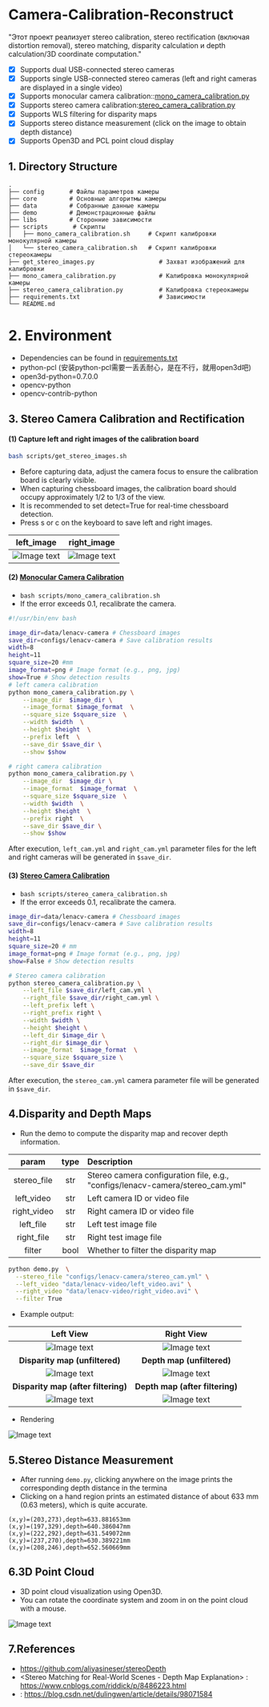 # Camera-Calibration-Reconstruct

"Этот проект реализует stereo calibration, stereo rectification (включая distortion removal), stereo matching, disparity calculation и depth calculation/3D coordinate computation."

- [x] Supports dual USB-connected stereo cameras
- [x] Supports single USB-connected stereo cameras (left and right cameras are displayed in a single video)
- [x] Supports monocular camera calibration::[mono_camera_calibration.py](mono_camera_calibration.py)
- [x] Supports stereo camera calibration:[stereo_camera_calibration.py](stereo_camera_calibration.py)
- [x] Supports WLS filtering for disparity maps
- [x] Supports stereo distance measurement (click on the image to obtain depth distance)
- [x] Supports Open3D and PCL point cloud display

## 1. Directory Structure

```
.
├── config       # Файлы параметров камеры
├── core         # Основные алгоритмы камеры
├── data         # Собранные данные камеры
├── demo         # Демонстрационные файлы
├── libs         # Сторонние зависимости
├── scripts       # Скрипты
│   ├── mono_camera_calibration.sh     # Скрипт калибровки монокулярной камеры
│   └── stereo_camera_calibration.sh   # Скрипт калибровки стереокамеры
├── get_stereo_images.py                  # Захват изображений для калибровки
├── mono_camera_calibration.py            # Калибровка монокулярной камеры
├── stereo_camera_calibration.py          # Калибровка стереокамеры
├── requirements.txt                      # Зависимости
└── README.md

```

# 2. Environment

- Dependencies can be found in [requirements.txt](requirements.txt)
- python-pcl (安装python-pcl需要一丢丢耐心，是在不行，就用open3d吧)
- open3d-python=0.7.0.0
- opencv-python
- opencv-contrib-python

## 3. Stereo Camera Calibration and Rectification

#### (1) Capture left and right images of the calibration board

```bash
bash scripts/get_stereo_images.sh
```

- Before capturing data, adjust the camera focus to ensure the calibration board is clearly visible.
- When capturing chessboard images, the calibration board should occupy approximately 1/2 to 1/3 of the view.
- It is recommended to set detect=True for real-time chessboard detection.
- Press s or c on the keyboard to save left and right images.

|left_image                        |right_image                           |
|:--------------------------------:|:------------------------------------:|
|![Image text](docs/left_chess.png)|![Image text](docs/right_chess.png)   |

#### (2) [Monocular Camera Calibration](scripts/mono_camera_calibration.sh)

- `bash scripts/mono_camera_calibration.sh`
- If the error exceeds 0.1, recalibrate the camera.

```bash
#!/usr/bin/env bash

image_dir=data/lenacv-camera # Chessboard images  
save_dir=configs/lenacv-camera # Save calibration results   
width=8
height=11
square_size=20 #mm
image_format=png # Image format (e.g., png, jpg) 
show=True # Show detection results
# left camera calibration
python mono_camera_calibration.py \
    --image_dir  $image_dir \
    --image_format $image_format  \
    --square_size $square_size  \
    --width $width  \
    --height $height  \
    --prefix left  \
    --save_dir $save_dir \
    --show $show

# right camera calibration
python mono_camera_calibration.py \
    --image_dir  $image_dir \
    --image_format  $image_format  \
    --square_size $square_size  \
    --width $width  \
    --height $height  \
    --prefix right  \
    --save_dir $save_dir \
    --show $show
```
After execution, `left_cam.yml` and `right_cam.yml` parameter files for the left and right cameras will be generated in `$save_dir`.


#### (3) [Stereo Camera Calibration](scripts/stereo_camera_calibration.sh)
- `bash scripts/stereo_camera_calibration.sh`
- If the error exceeds 0.1, recalibrate the camera.

```bash
image_dir=data/lenacv-camera # Chessboard images  
save_dir=configs/lenacv-camera # Save calibration results  
width=8  
height=11  
square_size=20 # mm  
image_format=png # Image format (e.g., png, jpg)  
show=False # Show detection results  

# Stereo camera calibration  
python stereo_camera_calibration.py \
    --left_file $save_dir/left_cam.yml \
    --right_file $save_dir/right_cam.yml \
    --left_prefix left \
    --right_prefix right \
    --width $width \
    --height $height \
    --left_dir $image_dir \
    --right_dir $image_dir \
    --image_format  $image_format  \
    --square_size $square_size \
    --save_dir $save_dir 

```
After execution, the `stereo_cam.yml` camera parameter file will be generated in `$save_dir`.


## 4.Disparity and Depth Maps

- Run the demo to compute the disparity map and recover depth information.

|    param    | type | Description                                       |
|:-----------:|:----:|:--------------------------------------------------|
| stereo_file | str  | Stereo camera configuration file, e.g., "configs/lenacv-camera/stereo_cam.yml" |
| left_video  | str  | Left camera ID or video file                                      |
| right_video | str  | Right camera ID or video file                                      |
|  left_file  | str  | Left test image file                                          |
| right_file  | str  | Right test image file                                      |
|   filter    | bool | Whether to filter the disparity map                                      |

```bash
python demo.py  \
  --stereo_file "configs/lenacv-camera/stereo_cam.yml" \
  --left_video "data/lenacv-video/left_video.avi" \
  --right_video "data/lenacv-video/right_video.avi" \
  --filter True
```
- Example output:

|      Left View                                       |              Right View              |
|:-------------------------------------------------:|:------------------------------------:|
| ![Image text](docs/left.png)                      |    ![Image text](docs/right.png)     |
|      **Disparity map (unfiltered)**                           |             **Depth map (unfiltered)**             |
| ![Image text](docs/disparity.png)                 |    ![Image text](docs/depth.png)     |
|      **Disparity map (after filtering)**                             |             **Depth map (after filtering)**             |
| ![Image text](docs/disparity_filter.png)          | ![Image text](docs/depth_filter.png) |

- Rendering

![Image text](docs/demo.gif) 

## 5.Stereo Distance Measurement

- After running `demo.py`, clicking anywhere on the image prints the corresponding depth distance in the termina
- Clicking on a hand region prints an estimated distance of about 633 mm (0.63 meters), which is quite accurate.
```
(x,y)=(203,273),depth=633.881653mm
(x,y)=(197,329),depth=640.386047mm
(x,y)=(222,292),depth=631.549072mm
(x,y)=(237,270),depth=630.389221mm
(x,y)=(208,246),depth=652.560669mm
```

## 6.3D Point Cloud

- 3D point cloud visualization using Open3D.
- You can rotate the coordinate system and zoom in on the point cloud with a mouse.

 ![Image text](docs/3d-points.png) 
  
## 7.References

- https://github.com/aliyasineser/stereoDepth
- <Stereo Matching for Real-World Scenes - Depth Map Explanation> : https://www.cnblogs.com/riddick/p/8486223.html
- <Stereo Distance Measurement Theory and Python Implementation> : https://blog.csdn.net/dulingwen/article/details/98071584



